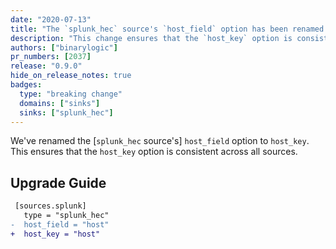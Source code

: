 ```yaml
---
date: "2020-07-13"
title: "The `splunk_hec` source's `host_field` option has been renamed to `host_key`"
description: "This change ensures that the `host_key` option is consistent across all sources"
authors: ["binarylogic"]
pr_numbers: [2037]
release: "0.9.0"
hide_on_release_notes: true
badges:
  type: "breaking change"
  domains: ["sinks"]
  sinks: ["splunk_hec"]
---
```


We've renamed the [`splunk_hec` source's] `host_field` option to `host_key`.
This ensures that the `host_key` option is consistent across all sources.

## Upgrade Guide

```diff title="vector.toml"
 [sources.splunk]
   type = "splunk_hec"
-  host_field = "host"
+  host_key = "host"
```
